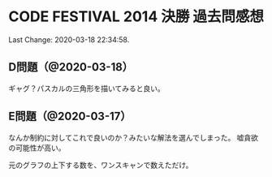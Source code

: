 # CODE FESTIVAL 2014 決勝 過去問感想

Last Change: 2020-03-18 22:34:58.

## D問題（@2020-03-18）

ギャグ？パスカルの三角形を描いてみると良い。

## E問題（@2020-03-17）

なんか制約に対してこれで良いのか？みたいな解法を選んでしまった。
嘘貪欲の可能性が高い。

元のグラフの上下する数を、ワンスキャンで数えただけ。

